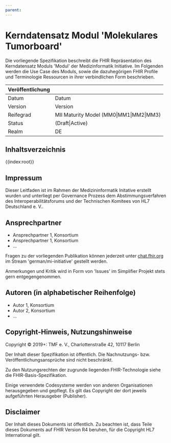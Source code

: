 ```yaml
---
parent:
---
```

# Kerndatensatz Modul 'Molekulares Tumorboard'

Die vorliegende Spezifikation beschreibt die FHIR Repräsentation des Kerndatensatz Moduls 'Modul' der Medizinformatik Initiative.
Im Folgenden werden die Use Case des Moduls, sowie die dazuhegörigen FHIR Profile und Terminologie Ressourcen in ihrer verbindlichen Form beschrieben.

| Veröffentlichung   |   |
|---------|---|
| Datum   | Datum |
| Version | Version        |
| Reifegrad | MII Maturity Model (MM0\|MM1\|MM2\|MM3)|
| Status  | (Draft\|Active)       |
| Realm   | DE          |

## Inhaltsverzeichnis

{{index:root}}

## Impressum
Dieser Leitfaden ist im Rahmen der Medizininformatik Initative erstellt wurden und unterliegt per Governance Prozess dem Abstimmungsverfahren des Interoperabilitätsforums und der Technischen Komitees von HL7 Deutschland e. V..

## Ansprechpartner
* Ansprechpartner 1, Konsortium
* Ansprechpartner 1, Konsortium
* ...

Fragen zu der vorliegenden Publikation können jederzeit unter [chat.fhir.org](https://chat.fhir.org) im Stream 'german/mi-initiative' gestellt werden.

Anmerkungen und Kritik wird in Form von 'Issues' im Simplifier Projekt stets gern entgegengenommen.

## Autoren (in alphabetischer Reihenfolge)

* Autor 1, Konsortium
* Autor 2, Konsortium
* ...

## Copyright-Hinweis, Nutzungshinweise
Copyright © 2019+: TMF e. V., Charlottenstraße 42, 10117 Berlin

Der Inhalt dieser Spezifikation ist öffentlich. Die Nachnutzungs- bzw. Veröffentlichungsansprüche sind nicht beschränkt.

Zu den Nutzungsrechten der zugrunde liegenden FHIR-Technologie siehe die FHIR-Basis-Spezifikation.

Einige verwendete Codesysteme werden von anderen Organisationen herausgegeben und gepflegt. Es gilt das Copyright der dort jeweils aufgeführten Herausgeber (Publisher).

## Disclaimer
Der Inhalt dieses Dokuments ist öffentlich. Zu beachten ist, dass Teile dieses Dokuments auf FHIR Version R4 beruhen, für die Copyright HL7 International gilt.
